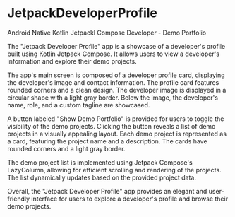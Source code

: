 # JetpackDeveloperProfile
Android Native Kotlin Jetpackl Compose Developer - Demo Portfolio

The "Jetpack Developer Profile" app is a showcase of a developer's profile built using Kotlin Jetpack Compose. It allows users to view a developer's information and explore their demo projects.

The app's main screen is composed of a developer profile card, displaying the developer's image and contact information. The profile card features rounded corners and a clean design. The developer image is displayed in a circular shape with a light gray border. Below the image, the developer's name, role, and a custom tagline are showcased.

A button labeled "Show Demo Portfolio" is provided for users to toggle the visibility of the demo projects. Clicking the button reveals a list of demo projects in a visually appealing layout. Each demo project is represented as a card, featuring the project name and a description. The cards have rounded corners and a light gray border.

The demo project list is implemented using Jetpack Compose's LazyColumn, allowing for efficient scrolling and rendering of the projects. The list dynamically updates based on the provided project data.

Overall, the "Jetpack Developer Profile" app provides an elegant and user-friendly interface for users to explore a developer's profile and browse their demo projects.
